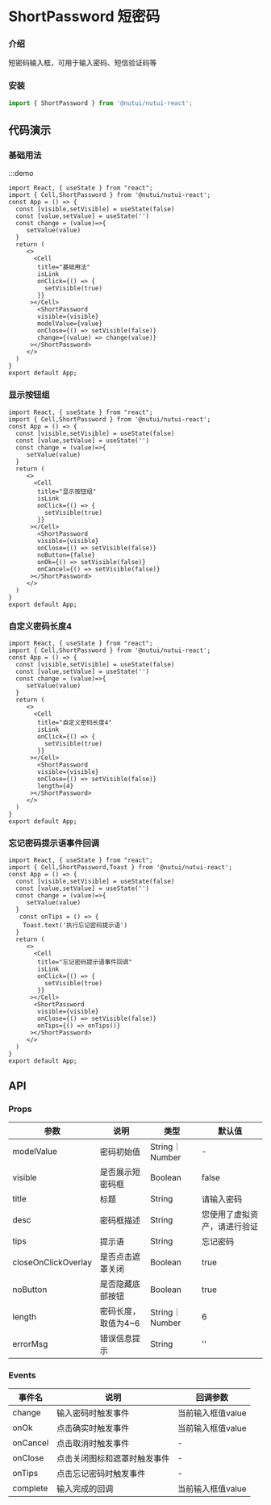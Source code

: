#  ShortPassword 短密码

### 介绍

短密码输入框，可用于输入密码、短信验证码等

### 安装
```js
import { ShortPassword } from '@nutui/nutui-react';
```


## 代码演示

### 基础用法
:::demo
```tsx
import React, { useState } from "react";
import { Cell,ShortPassword } from '@nutui/nutui-react';
const App = () => {
  const [visible,setVisible] = useState(false)
  const [value,setValue] = useState('')
  const change = (value)=>{
     setValue(value)
  }
  return (
     <>
       <Cell
        title="基础用法"
        isLink
        onClick={() => {
          setVisible(true)
        }}
      ></Cell>
        <ShortPassword
        visible={visible}
        modelValue={value}
        onClose={() => setVisible(false)}
        change={(value) => change(value)}
      ></ShortPassword>
     </>
  )
}
export default App;

```

### 显示按钮组
```tsx
import React, { useState } from "react";
import { Cell,ShortPassword } from '@nutui/nutui-react';
const App = () => {
  const [visible,setVisible] = useState(false)
  const [value,setValue] = useState('')
  const change = (value)=>{
     setValue(value)
  }
  return (
     <>
       <Cell
        title="显示按钮组"
        isLink
        onClick={() => {
          setVisible(true)
        }}
      ></Cell>
        <ShortPassword
        visible={visible}
        onClose={() => setVisible(false)}
        noButton={false}
        onOk={() => setVisible(false)}
        onCancel={() => setVisible(false)}
      ></ShortPassword>
     </>
  )
}
export default App;

```

### 自定义密码长度4
```tsx
import React, { useState } from "react";
import { Cell,ShortPassword } from '@nutui/nutui-react';
const App = () => {
  const [visible,setVisible] = useState(false)
  const [value,setValue] = useState('')
  const change = (value)=>{
     setValue(value)
  }
  return (
     <>
       <Cell
        title="自定义密码长度4"
        isLink
        onClick={() => {
          setVisible(true)
        }}
      ></Cell>
        <ShortPassword
        visible={visible}
        onClose={() => setVisible(false)}
        length={4}
      ></ShortPassword>
     </>
  )
}
export default App;

```
### 忘记密码提示语事件回调
```tsx
import React, { useState } from "react";
import { Cell,ShortPassword,Toast } from '@nutui/nutui-react';
const App = () => {
  const [visible,setVisible] = useState(false)
  const [value,setValue] = useState('')
  const change = (value)=>{
     setValue(value)
  }
   const onTips = () => {
    Toast.text('执行忘记密码提示语')
  }
  return (
     <>
       <Cell
        title="忘记密码提示语事件回调"
        isLink
        onClick={() => {
          setVisible(true)
        }}
      ></Cell>
       <ShortPassword
        visible={visible}
        onClose={() => setVisible(false)}
        onTips={() => onTips()}
      ></ShortPassword>
     </>
  )
}
export default App;

```



## API

### Props

| 参数         | 说明                             | 类型   | 默认值           |
|--------------|----------------------------------|--------|------------------|
| modelValue         | 密码初始值               | String｜Number | -                |
| visible        | 是否展示短密码框                         | Boolean | false              |
| title                  | 标题                | String         | 请输入密码                   |
| desc                   | 密码框描述          | String         | 您使用了虚拟资产，请进行验证 |
| tips                   | 提示语              | String         | 忘记密码                     |
| closeOnClickOverlay | 是否点击遮罩关闭    | Boolean        | true                         |
| noButton              | 是否隐藏底部按钮    | Boolean        | true                         |
| length                 | 密码长度，取值为4~6 | String｜Number | 6                            |
| errorMsg              | 错误信息提示        | String         | ''                           |

### Events

| 事件名 | 说明           | 回调参数     |
|--------|----------------|--------------|
| change   | 输入密码时触发事件     |  当前输入框值value    |
| onOk       | 点击确实时触发事件     | 当前输入框值value    |
| onCancel   | 点击取消时触发事件     | -    |
| onClose    | 点击关闭图标和遮罩时触发事件 | -    |
| onTips    | 点击忘记密码时触发事件 | -    |
| complete | 输入完成的回调         | 当前输入框值value    |
